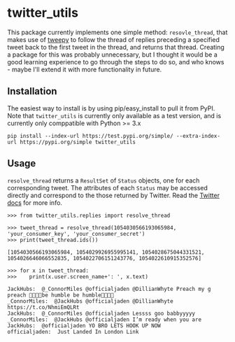 twitter_utils
=============

This package currently implements one simple method: `resovle_thread`, that makes use of
[tweepy](https://github.com/tweepy/tweepy) to follow the thread of replies preceding a specified tweet
 back to the first tweet in the thread, and returns that thread.
 Creating a package for this was probably unnecessary, but I thought it would be a
 good learning experience to go through the steps to do so, and who knows - maybe I'll extend it with more functionality in future.

Installation
------------
The easiest way to install is by using pip/easy_install to pull it from PyPI.
Note that `twitter_utils` is currently only available as a test version, and is currently only
comppatible with Python >= 3.x

    pip install --index-url https://test.pypi.org/simple/ --extra-index-url https://pypi.org/simple twitter_utils


Usage
-----

`resolve_thread` returns a `ResultSet` of `Status` objects, one for each
corresponding tweet. The attributes of each `Status` may be accessed directly
and correspond to the those returned by Twitter. Read the
[Twitter docs](https://developer.twitter.com/en/docs/tweets/data-dictionary/overview/tweet-object.html) for more info.

```
>>> from twitter_utils.replies import resolve_thread

>>> tweet_thread = resolve_thread(1054030566193065984, 'your_consumer_key', 'your_consumer_secret')
>>> print(tweet_thread.ids())

[1054030566193065984, 1054029926955995141, 1054028675044331521, 1054026646066552835, 1054022706151243776, 1054022610915352576]

>>> for x in tweet_thread:
>>>    print(x.user.screen_name+': ', x.text)

JackHubs:  @_ConnorMiles @officialjaden @DillianWhyte Preach my g preach 🙌🏻🙏🏻be humble be humble🙏🏻🙏🏻
_ConnorMiles:  @JackHubs @officialjaden @DillianWhyte https://t.co/NhmiEmQLRt
JackHubs:  @_ConnorMiles @officialjaden Lessss goo babbyyyyy
_ConnorMiles:  @JackHubs @officialjaden I’m ready when you are
JackHubs:  @officialjaden YO BRO LETS HOOK UP NOW
officialjaden:  Just Landed In London Link
```
